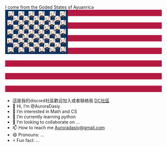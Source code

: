 <span style="font-size: 36">I come from the Goded States of Ayuanrica </span>
![Image of your project](111.jpg)
- 這是我的discord社區歡迎加入或者聯絡我  [DC社區](https://discord.gg/QBEm5Cc7)
- 👋 Hi, I’m @AuroraDasiy
- 👀 I’m interested in Math and CS
- 🌱 I’m currently learning python
- 💞️ I’m looking to collaborate on ...
- 📫 How to reach me Auroradasiy@gmail.com
- 😄 Pronouns: ...
- ⚡ Fun fact: ...

<!---
AuroraDasiy/AuroraDasiy is a ✨ special ✨ repository because its `README.md` (this file) appears on your GitHub profile.
You can click the Preview link to take a look at your changes.
--->
